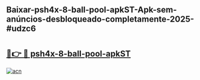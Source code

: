 ## Baixar-psh4x-8-ball-pool-apkST-Apk-sem-anúncios-desbloqueado-completamente-2025-#udzc6

# <h2><a href="https://ainizakaria.my?title=psh4x-8-ball-pool-apkST&ref=20M">🔗👉 🔴 psh4x-8-ball-pool-apkST</a></h2>

[![acn](https://github.com/user-attachments/assets/0f9c940e-d8b0-45ae-aac7-cd30a18b3e1c)](https://ainizakaria.my?title=psh4x-8-ball-pool-apkST&ref=20M)

